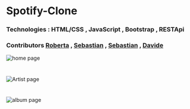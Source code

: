 # Spotify-Clone
### Technologies : HTML/CSS , JavaScript , Bootstrap , RESTApi
### Contributors [Roberta](https://github.com/RobertaMatera) , [Sebastian](https://github.com/Setimarz108) , [Sebastian](https://github.com/Setimarz108) , [Davide](https://github.com/TheJhonni)    


![home page](https://user-images.githubusercontent.com/69676883/165951749-de77de76-9b60-432f-bdd1-fc5f64cf5761.png)
#
![Artist page](https://user-images.githubusercontent.com/69676883/165951761-2a0fd11d-6f4b-4f04-8693-ed6b64f85de5.png)
#
![album page](https://user-images.githubusercontent.com/69676883/165951773-ca4df9c0-cd55-45c4-a6d9-1a9862559074.png)
